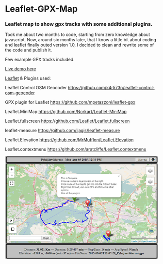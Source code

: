# Leaflet-GPX-Map
### Leaflet map to show gpx tracks with some additional plugins.


Took me about two months to code, starting from zero knowledge about javascript.
Now, around six months later, that I know a little bit about coding and leaflet finally outed version 1.0, I decided to clean and rewrite some of the code and publish it.

Few example GPX tracks included.

[Live demo here](https://fraasi.github.io/Leaflet-GPX-Map/)


[Leaflet](https://leafletjs.com) & Plugins used:

Leaflet Control OSM Geocoder
https://github.com/k4r573n/leaflet-control-osm-geocoder

GPX plugin for Leaflet
https://github.com/mpetazzoni/leaflet-gpx

Leaflet.MiniMap
https://github.com/Norkart/Leaflet-MiniMap

Leaflet.fullscreen
https://github.com/Leaflet/Leaflet.fullscreen

leaflet-measure
https://github.com/ljagis/leaflet-measure

Leaflet.Elevation
https://github.com/MrMufflon/Leaflet.Elevation

Leaflet.contextmenu
https://github.com/aratcliffe/Leaflet.contextmenu


![LeafletMap_pic.png](images/LeafletMap_pic.png)
